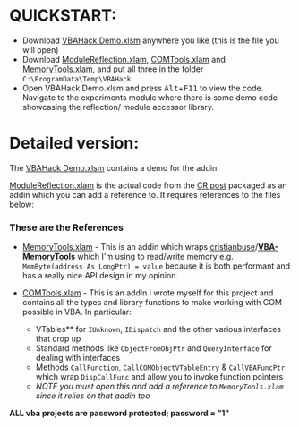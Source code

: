 # QUICKSTART:
 - Download [VBAHack Demo.xlsm](./VBAHack%20Demo.xlsm?raw=True) anywhere you like (this is the file you will open)
 - Download [ModuleReflection.xlam](./ModuleReflection.xlam?raw=True), [COMTools.xlam](./COMTools.xlam?raw=True) and [MemoryTools.xlam](./MemoryTools.xlam?raw=True), and put all three in the folder `C:\ProgramData\Temp\VBAHack`
 - Open VBAHack Demo.xlsm and press <kbd>Alt</kbd>+<kbd>F11</kbd> to view the code. Navigate to the experiments module where there is some demo code showcasing the reflection/ module accessor library.


# Detailed version:
The [VBAHack Demo.xlsm](./VBAHack%20Demo.xlsm?raw=True) contains a demo for the addin.

[ModuleReflection.xlam](./ModuleReflection.xlam?raw=True) is the actual code from the [CR post](https://codereview.stackexchange.com/questions/274532/low-level-vba-hacking-making-private-functions-public) packaged as an addin which you can add a reference to.
It requires references to the files below:

### These are the References
 
 - [MemoryTools.xlam](./MemoryTools.xlam?raw=True) - This is an addin which wraps [cristianbuse](https://github.com/cristianbuse)/**[VBA-MemoryTools](https://github.com/cristianbuse/VBA-MemoryTools)** which I'm using to read/write memory e.g. `MemByte(address As LongPtr) = value` because it is both performant and has a really nice API design in my opinion.

 - [COMTools.xlam](./COMTools.xlam?raw=True)  - This is an addin I wrote myself for this project and contains all the types and library functions to make working with COM possible in VBA. In particular:
	 - VTables** for `IUnknown`, `IDispatch` and the other various interfaces that crop up
	 - Standard methods like `ObjectFromObjPtr` and `QueryInterface` for dealing with interfaces
	 - Methods `CallFunction`, `CallCOMObjectVTableEntry` & `CallVBAFuncPtr` which wrap `DispCallFunc` and allow you to invoke function pointers
	 - _NOTE you must open this and add a reference to `MemoryTools.xlam` since it relies on that addin too_

**ALL vba projects are password protected; password = "1"**

  [3]: https://stackoverflow.com/a/42581513/6609896
  [4]: https://www.dll-files.com/tlbinf32.dll.html
